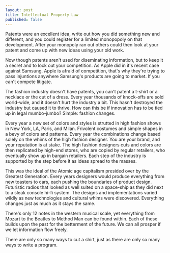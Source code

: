 ```yaml
---
layout: post
title: Intellectual Property Law
published: false
---
```


Patents were an excellent idea, write out how you did something new and different, and
you could register for a limited monopopoly on that development. After your monopoly ran out
others could then look at your patent and come up with new ideas using your old work.

Now though patents aren't used for diseminating information, but to keep it a secret and
to lock out your competition. As Apple did in it's recent case against Samsung. Apple is
afraid of competition, that's why they're trying to pass injuntions anywhere Samsung's
products are going to market. If you can't compete litigate.

The fashion industry doesn't have patents, you can't patent a t-shirt or a necklace or the cut of a dress.
Every year thousands of knock-offs are sold world-wide, and it doesn't hurt the industry a bit. This 
hasn't destroyed the industry but caused it to thrive. How can this be if innovation has to be tied up 
in legal mumbo-jumbo? Simple: fashion changes.

Every year a new set of colors and styles is strutted in high fashion shows in New York, LA, Paris,
and Milan. Frivolent costumes and simple shapes in a bevy of colors and patterns. Every year the combinations
change based solely on the whims of the high fashion designer. You are your brand, and your reputation is at 
stake. The high fashion designers cuts and colors are then replicated by high-end stores, who are copied by 
regular retailers, who eventually show up in bargain retailers. Each step of the industry is supported by the step before it
as ideas spread to the masses.

This was the ideal of the Atomic age capitalism presided over by the Greatest Generation. Every years designers would
produce everything from new toasters to cars, each pushing the boundaries of product design. Futuristic radios that looked
as well suited on a space-ship as they did next to a sleak console hi-fi system. The designs and implementations varied
wildly as new technologies and cultural whims were discovered. Everything changes just as much as it stays the same.

There's only 12 notes
in the western musical scale, yet everything from Mozart to the Beatles to Method Man can be found within. Each of these
builds upon the past for the betterment of the future. We can all prosper if we let information flow freely.

There are only so many ways to cut a shirt, just as there are only so many ways to write a program. 

